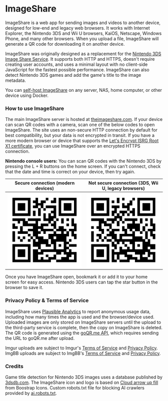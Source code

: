 # ImageShare

ImageShare is a web app for sending images and videos to another device, designed for low-end and legacy web browsers. It works with Internet Explorer, the Nintendo 3DS and Wii U browsers, KaiOS, Netscape, Windows Phone, and many other browsers. When you upload a file, ImageShare will generate a QR code for downloading it on another device.

ImageShare was originally designed as a replacement for the [Nintendo 3DS Image Share Service](https://web.archive.org/web/20170822055326/https://www.nintendo.com/3ds/image-share). It supports both HTTP and HTTPS, doesn't require creating user accounts, and uses a minimal layout with no client-side JavaScript for the fastest possible performance. ImageShare can also detect Nintendo 3DS games and add the game's title to the image metadata.

You can [self-host ImageShare](DEV.md) on any server, NAS, home computer, or other device using Docker.

### How to use ImageShare

The main ImageShare server is hosted at [theimageshare.com](http://theimageshare.com/). If your device can scan QR codes with a camera, scan one of the below codes to open ImageShare. The site uses an non-secure HTTP connection by default for best compatibility, but your data is not encrypted in transit. If you have a more modern browser or device that supports the [Let's Encrypt ISRG Root X1 certificate](https://letsencrypt.org/docs/certificate-compatibility/), you can use ImageShare over an encrypted HTTPS connection.

**Nintendo console users:** You can scan QR codes with the Nintendo 3DS by pressing the L + R buttons on the home screen. If you can't connect, check that the date and time is correct on your device, then try again.

| Secure connection (modern devices) | Not secure connection (3DS, Wii U, legacy browsers) |
| :---: | :---: |
| ![QR code](/qr-img-https.png) | ![QR code](/qr-img-http.png) |

Once you have ImageShare open, bookmark it or add it to your home screen for easy access. Nintendo 3DS users can tap the  star button in the browser to save it.

### Privacy Policy & Terms of Service

ImageShare uses [Plausible Analytics](https://plausible.io) to report anonymous usage data, including how many times the app is used and the browser/device used. Uploaded images are only stored on ImageShare servers until the upload to the third-party service is complete, then the copy on ImageShare is deleted. The QR code is generated using the [goQR.me API](https://goqr.me/api/), which requires sending the URL to goQR.me after upload.

Imgur uploads are subject to Imgur's [Terms of Service](https://imgur.com/tos) and [Privacy Policy](https://imgur.com/privacy). ImgBB uploads are subject to ImgBB's [Terms of Service](https://imgbb.com/tos) and [Privacy Policy](https://imgbb.com/privacy).

### Credits

Game title detection for Nintendo 3DS images uses a database published by [3dsdb.com](http://3dsdb.com/). The ImageShare icon and logo is based on [Cloud arrow up fill](https://icons.getbootstrap.com/icons/cloud-arrow-up-fill/) from Boostrap Icons. Custom robots.txt file for blocking AI crawlers provided by [ai.robots.txt](https://github.com/ai-robots-txt/ai.robots.txt).

<style>
    table {
        width: 100%;
    }
</style>
